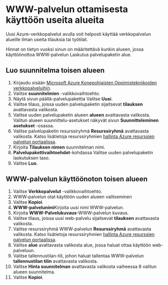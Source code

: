 <properties
    pageTitle="WWW-palvelun ottamisesta käyttöön alueille | Microsoft Azure"
    description="Ohjeet käyttöön (kopioi) uusi Web-palvelu ja muut alueet."
    services="machine-learning"
    documentationCenter=""
    authors="vDonGlover"
    manager="raymondl"
    editor="cgronlun"/>

<tags
    ms.service="machine-learning"
    ms.workload="data-services"
    ms.tgt_pltfrm="na"
    ms.devlang="na"
    ms.topic="article"
    ms.date="10/05/2016"
    ms.author="v-donglo"/>

# <a name="how-to-deploy-a-web-service-to-multiple-regions"></a>WWW-palvelun ottamisesta käyttöön useita alueita

Uusi Azure-verkkopalvelut avulla voit helposti käyttää verkkopalvelun alueille ilman useita tilauksia tai työtilat. 

Hinnat on tietyn vuoksi sinun on määritettävä kunkin alueen, jossa käyttöönottoa WWW-palvelun Laskutus palvelupaketin alue.

## <a name="to-create-a-plan-in-another-region"></a>Luo suunnitelma toisen alueen

1. Kirjaudu sisään [Microsoft Azure Konepohjaisten Oppimistekniikoiden verkkopalveluihin](https://services.azureml.net/).
2. Valitse **suunnitelmien** -valikkovaihtoehto.
3. Näytä sivun päällä-palvelupakettia Valitse **Uusi**.
4. Valitse tilaus, joissa uuden palvelupaketin sijaitsevat **tilauksen** avattavasta valikosta.
5. Valitse uuden palvelupaketin alueen **alueen** avattavasta valikosta. Valitun alueen suunnittelu-asetukset näkyvät sivun **Suunnitteleminen asetukset** -osassa.
6. Valitse palvelupaketin resurssiryhmä **Resurssiryhmä** avattavasta valikosta. Katso lisätietoja resurssiryhmien [hallinta Azure resurssien palvelun portaalissa](../azure-portal/resource-group-portal.md).
7. Kirjoita **Tilauksen nimen** suunnitelman nimi.
8. **Palvelupakettivaihtoehdot**-kohdassa Valitse uuden palvelupaketin laskutuksen taso.
9. Valitse **Luo**.


## <a name="deploying-the-web-service-to-another-region"></a>WWW-palvelun käyttöönoton toisen alueen

1. Valitse **Verkkopalvelut** -valikkovaihtoehto.
2. WWW-palvelun otat käyttöön uuden alueen valitseminen
3. Valitse **Kopioi**.
4. **WWW-palvelunimi**Kirjoita uusi nimi WWW-palvelun.
5. Kirjoita **WWW-Palvelukuvaus**-WWW-palvelun kuvaus.
6. Valitse tilaus, joissa uusi web-palvelu sijaitsevat **tilauksen** avattavasta valikosta.
7. Valitse resurssiryhmä WWW-palvelun **Resurssiryhmä** avattavasta valikosta. Katso lisätietoja resurssiryhmien [hallinta Azure resurssien palvelun portaalissa](../azure-portal/resource-group-portal.md).
8. Valitse **alue** avattavasta valikosta alue, jossa haluat ottaa käyttöön web-palveluun.
9. Valitse tallennustilan-tili, johon haluat tallentaa WWW-palvelun **tallennustilan tilin** avattavasta valikosta.
10. Valitse **Hinta suunnitelman** avattavasta valikosta vaiheessa 8 valitun alueen suunnitelma.
11. Valitse **Kopioi**.

